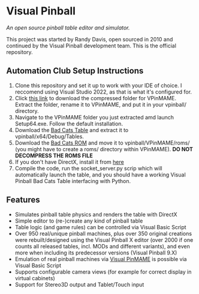 # Visual Pinball

*An open source pinball table editor and simulator.*

This project was started by Randy Davis, open sourced in 2010 and continued by the Visual Pinball development team. This is the official repository.

## Automation Club Setup Instructions
1) Clone this repository and set it up to work with your IDE of choice. I reccomend using Visual Studio 2022, as that is what it's configured for.
2) Click [this link](https://github.com/vpinball/pinmame/releases/download/v3.4-336-cb9701e/Main.Download.-.VPinMAME34_Minimal.zip) to download the compressed folder for VPinMAME. Extract the folder, rename it to VPinMAME, and put it in your vpinball/ directory.
3) Navigate to the VPinMAME folder you just extracted amd launch Setup64.exe. Follow the default installation.
4) Download the [Bad Cats Table](https://drive.google.com/file/d/14720LJ2FxGfDSd7bel5x97ney5mURGKs/view?usp=sharing) and extract it to vpinball/x64/Debug/Tables.
5) Download the [Bad Cats ROM](https://drive.google.com/file/d/18Aouh4Xikq9UkjnP9975L49STgszuUSm/view?usp=sharing) and move it to vpinball/VPinMAME/roms/ (you might have to create a roms/ directory within VPinMAME). **DO NOT DECOMPRESS THE ROMS FILE**
6) If you don't have DirectX, install it from [here](https://www.microsoft.com/en-us/download/details.aspx?id=6812)
7) Compile the code, run the socket_server.py scrip which will automatically launch the table, and you should have a working Visual Pinball Bad Cats Table interfacing with Python. 



## Features

- Simulates pinball table physics and renders the table with DirectX
- Simple editor to (re-)create any kind of pinball table
- Table logic (and game rules) can be controlled via Visual Basic Script
- Over 950 real/unique pinball machines, plus over 350 original creations were rebuilt/designed using the Visual Pinball X editor (over 2000 if one counts all released tables, incl. MODs and different variants), and even more when including its predecessor versions (Visual Pinball 9.X)
- Emulation of real pinball machines via [Visual PinMAME](https://github.com/vpinball/pinmame) is possible via Visual Basic Script
- Supports configurable camera views (for example for correct display in virtual cabinets)
- Support for Stereo3D output and Tablet/Touch input
